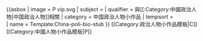{{asbox
| image     = P vip.svg
| subject   = 
| qualifier = 與[[:Category:中國政治人物|中国政治人物]]相關
| category  = 中国政治人物小作品
| tempsort  =  
| name      = Template:China-poli-bio-stub
}}<noinclude>
[[Category:政治人物小作品模板|C]]
[[Category:中國人物小作品模板|P]]
</noinclude>